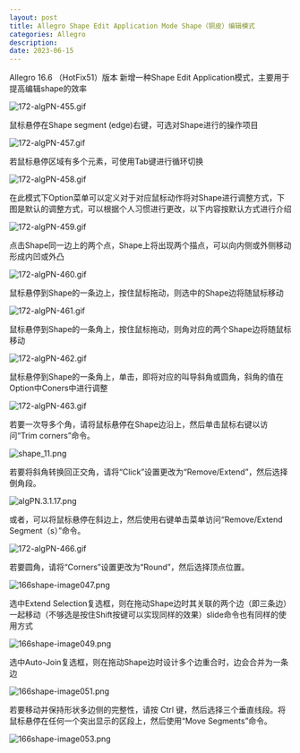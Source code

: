 ```yaml
---
layout: post
title: Allegro Shape Edit Application Mode Shape（铜皮）编辑模式
categories: Allegro
description: 
date: 2023-06-15
---
```


Allegro 16.6 （HotFix51）版本 新增一种Shape Edit Application模式，主要用于提高编辑shape的效率

![172-algPN-455.gif](https://tiny-y.asia/images/blog/2023/172-algPN-455.gif)

鼠标悬停在Shape segment (edge)右键，可选对Shape进行的操作项目

![172-algPN-457.gif](https://tiny-y.asia/images/blog/2023/172-algPN-457.gif)

若鼠标悬停区域有多个元素，可使用Tab键进行循环切换

![172-algPN-458.gif](https://tiny-y.asia/images/blog/2023/172-algPN-458.gif)

在此模式下Option菜单可以定义对于对应鼠标动作将对Shape进行调整方式，下图是默认的调整方式，可以根据个人习惯进行更改，以下内容按默认方式进行介绍

![172-algPN-459.gif](https://tiny-y.asia/images/blog/2023/172-algPN-459.gif)

点击Shape同一边上的两个点，Shape上将出现两个描点，可以向内侧或外侧移动形成内凹或外凸

![172-algPN-460.gif](https://tiny-y.asia/images/blog/2023/172-algPN-460.gif)

鼠标悬停到Shape的一条边上，按住鼠标拖动，则选中的Shape边将随鼠标移动

![172-algPN-461.gif](https://tiny-y.asia/images/blog/2023/172-algPN-461.gif)

鼠标悬停到Shape的一条角上，按住鼠标拖动，则角对应的两个Shape边将随鼠标移动

![172-algPN-462.gif](https://tiny-y.asia/images/blog/2023/172-algPN-462.gif)

鼠标悬停到Shape的一条角上，单击，即将对应的叫导斜角或圆角，斜角的值在Option中Coners中进行调整

![172-algPN-463.gif](https://tiny-y.asia/images/blog/2023/172-algPN-463.gif)

若要一次导多个角，请将鼠标悬停在Shape边沿上，然后单击鼠标右键以访问“Trim corners”命令。

![shape_11.png](https://tiny-y.asia/images/blog/2023/shape_11.png)

若要将斜角转换回正交角，请将“Click”设置更改为“Remove/Extend”，然后选择倒角段。

![algPN.3.1.17.png](https://tiny-y.asia/images/blog/2023/algPN.3.1.17.png)

或者，可以将鼠标悬停在斜边上，然后使用右键单击菜单访问“Remove/Extend Segment（s）”命令。

![172-algPN-466.gif](https://tiny-y.asia/images/blog/2023/172-algPN-466.gif)

若要圆角，请将“Corners”设置更改为“Round”，然后选择顶点位置。

![166shape-image047.png](https://tiny-y.asia/images/blog/2023/166shape-image047.png)

选中Extend Selection复选框，则在拖动Shape边时其关联的两个边（即三条边）一起移动（不够选是按住Shift按键可以实现同样的效果）slide命令也有同样的使用方式

![166shape-image049.png](https://tiny-y.asia/images/blog/2023/166shape-image049.png)

选中Auto-Join复选框，则在拖动Shape边时设计多个边重合时，边会合并为一条边

![166shape-image051.png](https://tiny-y.asia/images/blog/2023/166shape-image051.png)

若要移动并保持形状多边侧的完整性，请按 Ctrl 键，然后选择三个垂直线段。将鼠标悬停在任何一个突出显示的区段上，然后使用“Move Segments”命令。

![166shape-image053.png](https://tiny-y.asia/images/blog/2023/166shape-image053.png)





